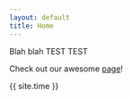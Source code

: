 ```yaml
---
layout: default
title: Home
---
```


Blah blah TEST TEST

Check out our awesome [page](some-page/)!

{{ site.time }}
